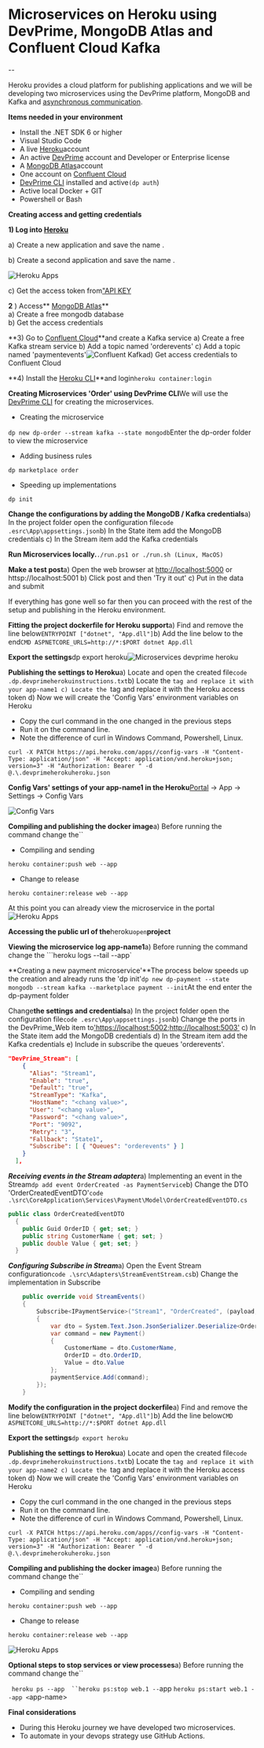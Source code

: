 # Microservices on Heroku using DevPrime, MongoDB Atlas and Confluent Cloud Kafka

\--

Heroku provides a cloud platform for publishing applications and we will be developing two microservices using the DevPrime platform, MongoDB and Kafka and [asynchronous communication](../../how-to/asynchronous-microservices-communication/).

**Items needed in your environment**

- Install the .NET SDK 6 or higher
- Visual Studio Code
- A live [Heroku](https://heroku.com)account
- An active [DevPrime](https:/devprime.io) account and Developer or Enterprise license
- A [MongoDB Atlas](https://www.mongodb.com/cloud/atlas)account
- One account on [Confluent Cloud](https://www.confluent.io)
- [DevPrime CLI](../../../getting-started/) installed and active`(dp auth`)
- Active local Docker + GIT
- Powershell or Bash

**Creating access and getting credentials**

**1) Log into [Heroku](http://heroku.com)**

a) Create a new application and save the name .

b) Create a second application and save the name .

![Heroku Apps](/images/heroku-01-app.png)

c) Get the access token from["API KEY](https://dashboard.heroku.com/account)

**2** ) Access** [MongoDB Atlas](https://www.mongodb.com/cloud/atlas)**  
a) Create a free mongodb database  
b) Get the access credentials

**3) Go to [Confluent Cloud](https://www.confluent.io)**and create a Kafka service a) Create a free Kafka stream service b) Add a topic named 'orderevents' c) Add a topic named 'paymentevents'![Confluent Kafka](/images/heroku-02-kafka.png)d) Get access credentials to Confluent Cloud

**4) Install the [Heroku CLI](https://devcenter.heroku.com/articles/heroku-cli)**and login`heroku container:login`

**Creating Microservices 'Order' using DevPrime CLI**We will use the [DevPrime CLI](../../../getting-started/creating-the-first-microservice/) for creating the microservices.

- Creating the microservice

`dp new dp-order --stream kafka --state mongodb`Enter the dp-order folder to view the microservice

- Adding business rules

`dp marketplace order`

- Speeding up implementations

`dp init`

**Change the configurations by adding the MongoDB / Kafka credentials**a) In the project folder open the configuration file`code .esrc\App\appsettings.json`b) In the State item add the MongoDB credentials c) In the Stream item add the Kafka credentials

**Run Microservices locally.**`./run.ps1 or ./run.sh (Linux, MacOS)`

**Make a test post**a) Open the web browser at <http://localhost:5000> or httsp\://localhost:5001 b) Click post and then 'Try it out' c) Put in the data and submit

If everything has gone well so far then you can proceed with the rest of the setup and publishing in the Heroku environment.

**Fitting the project dockerfile for Heroku support**a) Find and remove the line below`ENTRYPOINT ["dotnet", "App.dll"]`b) Add the line below to the end`CMD ASPNETCORE_URLS=http://*:$PORT dotnet App.dll`

**Export the settings**dp export heroku![Microservices devprime heroku](/images/cli/devprime-cli-dp-export-heroku.png)

**Publishing the settings to Heroku**a) Locate and open the created file`code .dp.devprimeherokuinstructions.txt`b) Locate the ``tag and replace it with your app-name1 c) Locate the ``tag and replace it with the Heroku access token d) Now we will create the 'Config Vars' environment variables on Heroku

- Copy the curl command in the one changed in the previous steps
- Run it on the command line.
- Note the difference of curl in Windows Command, Powershell, Linux.

`curl -X PATCH https://api.heroku.com/apps//config-vars -H "Content-Type: application/json" -H "Accept: application/vnd.heroku+json; version=3" -H "Authorization: Bearer " -d @.\.devprimeherokuheroku.json`

**Config Vars' settings of your app-name1 in the Heroku**[Portal](https://heroku.com) -> App -> Settings -> Config Vars

![Config Vars](/images/heroku-03-configvars.png)

**Compiling and publishing the docker image**a) Before running the command change the``

- Compiling and sending

`heroku container:push web --app`

- Change to release

`heroku container:release web --app`

At this point you can already view the microservice in the portal![Heroku Apps](/images/heroku-04-run-dp-order.png)

**Accessing the public url of the**heroku`open`**project**

**Viewing the microservice log app-name1**a) Before running the command change the ```heroku logs --tail --app`

**Creating a new payment microservice'**The process below speeds up the creation and already runs the 'dp init'`dp new dp-payment --state mongodb --stream kafka --marketplace payment --init`At the end enter the dp-payment folder

Change**the settings and credentials**a) In the project folder open the configuration file`code .esrc\App\appsettings.json`b) Change the ports in the DevPrime_Web item to['https://localhost:5002;http://localhost:5003'](https://localhost:5002;http://localhost:5003) c) In the State item add the MongoDB credentials d) In the Stream item add the Kafka credentials e) Include in subscribe the queues 'orderevents'.

```json
"DevPrime_Stream": [
    {
      "Alias": "Stream1",
      "Enable": "true",
      "Default": "true",
      "StreamType": "Kafka",
      "HostName": "<chang value>",
      "User": "<chang value>",
      "Password": "<chang value>",
      "Port": "9092",
      "Retry": "3",
      "Fallback": "State1",
      "Subscribe": [ { "Queues": "orderevents" } ]
    }
  ],
```

***Receiving events in the Stream adapter***a) Implementing an event in the Stream`dp add event OrderCreated -as PaymentService`b) Change the DTO 'OrderCreatedEventDTO'`code .\src\CoreApplication\Services\Payment\Model\OrderCreatedEventDTO.cs`

```csharp
public class OrderCreatedEventDTO                     
  {                                                     
    public Guid OrderID { get; set; }
    public string CustomerName { get; set; }
    public double Value { get; set; }  
  }
```

***Configuring Subscribe in Stream***a) Open the Event Stream configuration`code .\src\Adapters\StreamEventStream.cs`b) Change the implementation in Subscribe

```csharp
    public override void StreamEvents()
    {
        Subscribe<IPaymentService>("Stream1", "OrderCreated", (payload, paymentService, Dp) =>
        {
            var dto = System.Text.Json.JsonSerializer.Deserialize<OrderCreatedEventDTO>(payload);
            var command = new Payment()
            {
                CustomerName = dto.CustomerName,
                OrderID = dto.OrderID,
                Value = dto.Value
            };
            paymentService.Add(command);
        });
    }
```

**Modify the configuration in the project dockerfile**a) Find and remove the line below`ENTRYPOINT ["dotnet", "App.dll"]`b) Add the line below`CMD ASPNETCORE_URLS=http://*:$PORT dotnet App.dll`

**Export the settings**`dp export heroku`

**Publishing the settings to Heroku**a) Locate and open the created file`code .dp.devprimeherokuinstructions.txt`b) Locate the ``tag and replace it with your app-name2 c) Locate the ``tag and replace it with the Heroku access token d) Now we will create the 'Config Vars' environment variables on Heroku

- Copy the curl command in the one changed in the previous steps
- Run it on the command line.
- Note the difference of curl in Windows Command, Powershell, Linux.

`curl -X PATCH https://api.heroku.com/apps//config-vars -H "Content-Type: application/json" -H "Accept: application/vnd.heroku+json; version=3" -H "Authorization: Bearer " -d @.\.devprimeherokuheroku.json`

**Compiling and publishing the docker image**a) Before running the command change the``

- Compiling and sending

`heroku container:push web --app`

- Change to release

`heroku container:release web --app`

![Heroku Apps](/images/heroku-04-run-dp-payment.png)

**Optional steps to stop services or view processes**a) Before running the command change the``

` heroku ps --app  ``heroku ps:stop web.1 --`app `heroku ps:start web.1 --app <`app-name>

**Final considerations**

- During this Heroku journey we have developed two microservices.
- To automate in your devops strategy use GitHub Actions.
